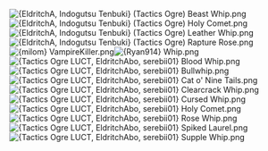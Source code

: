 ![{EldritchA, Indogutsu Tenbuki} (Tactics Ogre) Beast Whip.png](https://raw.githubusercontent.com/Klokinator/FE-Repo/main/Item%20Icons/Whips/%7BEldritchA,%20Indogutsu%20Tenbuki%7D%20(Tactics%20Ogre)%20Beast%20Whip.png "{EldritchA, Indogutsu Tenbuki} (Tactics Ogre) Beast Whip.png")![{EldritchA, Indogutsu Tenbuki} (Tactics Ogre) Holy Comet.png](https://raw.githubusercontent.com/Klokinator/FE-Repo/main/Item%20Icons/Whips/%7BEldritchA,%20Indogutsu%20Tenbuki%7D%20(Tactics%20Ogre)%20Holy%20Comet.png "{EldritchA, Indogutsu Tenbuki} (Tactics Ogre) Holy Comet.png")![{EldritchA, Indogutsu Tenbuki} (Tactics Ogre) Leather Whip.png](https://raw.githubusercontent.com/Klokinator/FE-Repo/main/Item%20Icons/Whips/%7BEldritchA,%20Indogutsu%20Tenbuki%7D%20(Tactics%20Ogre)%20Leather%20Whip.png "{EldritchA, Indogutsu Tenbuki} (Tactics Ogre) Leather Whip.png")![{EldritchA, Indogutsu Tenbuki} (Tactics Ogre) Rapture Rose.png](https://raw.githubusercontent.com/Klokinator/FE-Repo/main/Item%20Icons/Whips/%7BEldritchA,%20Indogutsu%20Tenbuki%7D%20(Tactics%20Ogre)%20Rapture%20Rose.png "{EldritchA, Indogutsu Tenbuki} (Tactics Ogre) Rapture Rose.png")![{milom} VampireKiller.png](https://raw.githubusercontent.com/Klokinator/FE-Repo/main/Item%20Icons/Whips/%7Bmilom%7D%20VampireKiller.png "{milom} VampireKiller.png")![{Ryan914} Whip.png](https://raw.githubusercontent.com/Klokinator/FE-Repo/main/Item%20Icons/Whips/%7BRyan914%7D%20Whip.png "{Ryan914} Whip.png")![{Tactics Ogre LUCT, EldritchAbo, serebii01} Blood Whip.png](https://raw.githubusercontent.com/Klokinator/FE-Repo/main/Item%20Icons/Whips/%7BTactics%20Ogre%20LUCT,%20EldritchAbo,%20serebii01%7D%20Blood%20Whip.png "{Tactics Ogre LUCT, EldritchAbo, serebii01} Blood Whip.png")![{Tactics Ogre LUCT, EldritchAbo, serebii01} Bullwhip.png](https://raw.githubusercontent.com/Klokinator/FE-Repo/main/Item%20Icons/Whips/%7BTactics%20Ogre%20LUCT,%20EldritchAbo,%20serebii01%7D%20Bullwhip.png "{Tactics Ogre LUCT, EldritchAbo, serebii01} Bullwhip.png")![{Tactics Ogre LUCT, EldritchAbo, serebii01} Cat o' Nine Tails.png](https://raw.githubusercontent.com/Klokinator/FE-Repo/main/Item%20Icons/Whips/%7BTactics%20Ogre%20LUCT,%20EldritchAbo,%20serebii01%7D%20Cat%20o'%20Nine%20Tails.png "{Tactics Ogre LUCT, EldritchAbo, serebii01} Cat o' Nine Tails.png")![{Tactics Ogre LUCT, EldritchAbo, serebii01} Clearcrack Whip.png](https://raw.githubusercontent.com/Klokinator/FE-Repo/main/Item%20Icons/Whips/%7BTactics%20Ogre%20LUCT,%20EldritchAbo,%20serebii01%7D%20Clearcrack%20Whip.png "{Tactics Ogre LUCT, EldritchAbo, serebii01} Clearcrack Whip.png")![{Tactics Ogre LUCT, EldritchAbo, serebii01} Cursed Whip.png](https://raw.githubusercontent.com/Klokinator/FE-Repo/main/Item%20Icons/Whips/%7BTactics%20Ogre%20LUCT,%20EldritchAbo,%20serebii01%7D%20Cursed%20Whip.png "{Tactics Ogre LUCT, EldritchAbo, serebii01} Cursed Whip.png")![{Tactics Ogre LUCT, EldritchAbo, serebii01} Holy Comet.png](https://raw.githubusercontent.com/Klokinator/FE-Repo/main/Item%20Icons/Whips/%7BTactics%20Ogre%20LUCT,%20EldritchAbo,%20serebii01%7D%20Holy%20Comet.png "{Tactics Ogre LUCT, EldritchAbo, serebii01} Holy Comet.png")![{Tactics Ogre LUCT, EldritchAbo, serebii01} Rose Whip.png](https://raw.githubusercontent.com/Klokinator/FE-Repo/main/Item%20Icons/Whips/%7BTactics%20Ogre%20LUCT,%20EldritchAbo,%20serebii01%7D%20Rose%20Whip.png "{Tactics Ogre LUCT, EldritchAbo, serebii01} Rose Whip.png")![{Tactics Ogre LUCT, EldritchAbo, serebii01} Spiked Laurel.png](https://raw.githubusercontent.com/Klokinator/FE-Repo/main/Item%20Icons/Whips/%7BTactics%20Ogre%20LUCT,%20EldritchAbo,%20serebii01%7D%20Spiked%20Laurel.png "{Tactics Ogre LUCT, EldritchAbo, serebii01} Spiked Laurel.png")![{Tactics Ogre LUCT, EldritchAbo, serebii01} Supple Whip.png](https://raw.githubusercontent.com/Klokinator/FE-Repo/main/Item%20Icons/Whips/%7BTactics%20Ogre%20LUCT,%20EldritchAbo,%20serebii01%7D%20Supple%20Whip.png "{Tactics Ogre LUCT, EldritchAbo, serebii01} Supple Whip.png")